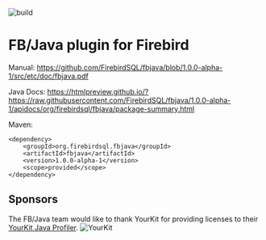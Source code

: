 ![build](https://github.com/FirebirdSQL/fbjava/workflows/build/badge.svg)

# FB/Java plugin for Firebird

Manual: https://github.com/FirebirdSQL/fbjava/blob/1.0.0-alpha-1/src/etc/doc/fbjava.pdf

Java Docs: https://htmlpreview.github.io/?https://raw.githubusercontent.com/FirebirdSQL/fbjava/1.0.0-alpha-1/apidocs/org/firebirdsql/fbjava/package-summary.html

Maven:

```
<dependency>
	<groupId>org.firebirdsql.fbjava</groupId>
	<artifactId>fbjava</artifactId>
	<version>1.0.0-alpha-1</version>
	<scope>provided</scope>
</dependency>
```

## Sponsors

The FB/Java team would like to thank YourKit for providing licenses to their [YourKit Java Profiler](https://www.yourkit.com/java/profiler/).
![YourKit](https://www.yourkit.com/images/yklogo.png)
